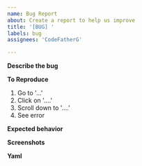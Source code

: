 ```yaml
---
name: Bug Report
about: Create a report to help us improve
title: '[BUG] '
labels: bug
assignees: 'CodeFatherG'

---
```


**Describe the bug**
<!-- A clear and concise description of what the bug is. -->


**To Reproduce**
<!-- Steps to reproduce the behavior: -->

1. Go to '...'
2. Click on '....'
3. Scroll down to '....'
4. See error

**Expected behavior**
<!-- A clear and concise description of what you expected to happen. -->

**Screenshots**
<!-- If applicable, add screenshots to help explain your problem. -->


**Yaml**
<!-- Copy your yaml from the website to support us in finding your issue. -->